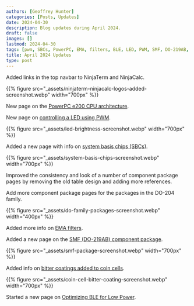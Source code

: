 ```yaml
---
authors: [Geoffrey Hunter]
categories: [Posts, Updates]
date: 2024-04-30
description: Blog updates during April 2024.
draft: false
images: []
lastmod: 2024-04-30
tags: [pwm, SBCs, PowerPC, EMA, filters, BLE, LED, PWM, SMF, DO-219AB, coin cells, bitter coatings]
title: April 2024 Updates
type: post
---
```


Added links in the top navbar to NinjaTerm and NinjaCalc.

{{% figure src="_assets/ninjaterm-ninjacalc-logos-added-screenshot.webp" width="700px" %}}

New page on the [PowerPC e200 CPU architecture](/programming/cpu-architectures/powerpc-e200/).

New page on [controlling a LED using PWM](/programming/firmware/controlling-led-brightness-using-pwm/).

{{% figure src="_assets/led-brightness-screenshot.webp" width="700px" %}}

Added a new page with info on [system basis chips (SBCs)](/electronics/components/system-basis-chips-sbcs/).

{{% figure src="_assets/system-basis-chips-screenshot.webp" width="700px" %}}

Improved the consistency and look of a number of component package pages by removing the old table design and adding more references.

Add more component package pages for the packages in the DO-204 family.

{{% figure src="_assets/do-family-packages-screenshot.webp" width="400px" %}}

Added more info on [EMA filters](/programming/signal-processing/digital-filters/exponential-moving-average-ema-filter/).

Added a new page on the [SMF (DO-219AB) component package](/pcb-design/component-packages/smf-component-package/).

{{% figure src="_assets/smf-package-screenshot.webp" width="700px" %}}

Added info on [bitter coatings added to coin cells](/electronics/components/batteries/coin-cells/#dangers-to-children).

{{% figure src="_assets/coin-cell-bitter-coating-screenshot.webp" width="700px" %}}

Started a new page on [Optimizing BLE for Low Power](/electronics/communication-protocols/bluetooth/optimizing-ble-for-low-power/).
